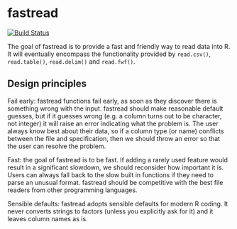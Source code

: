 fastread
========

[![Build Status](https://travis-ci.org/romainfrancois/fastread.png?branch=master)](https://travis-ci.org/romainfrancois/fastread)

The goal of fastread is to provide a fast and friendly way to read data into R. It will eventually encompass the functionality provided by `read.csv()`, `read.table()`, `read.delim()` and `read.fwf()`.

## Design principles

Fail early: fastread functions fail early, as soon as they discover there is something wrong with the input. fastread should make reasonable default guesses, but if it guesses wrong (e.g. a column turns out to be character, not integer) it will raise an error indicating what the problem is. The user always know best about their data, so if a column type (or name) conflicts between the file and specification, then we should throw an error so that the user can resolve the problem.

Fast: the goal of fastread is to be fast. If adding a rarely used feature would result in a significant slowdown, we should reconsider how important it is. Users can always fall back to the slow built in functions if they need to parse an unusual format. fastread should be competitive with the best file readers from other programming languages.

Sensible defaults: fastread adopts sensible defaults for modern R coding. It never converts strings to factors (unless you explicitly ask for it) and it leaves column names as is.
